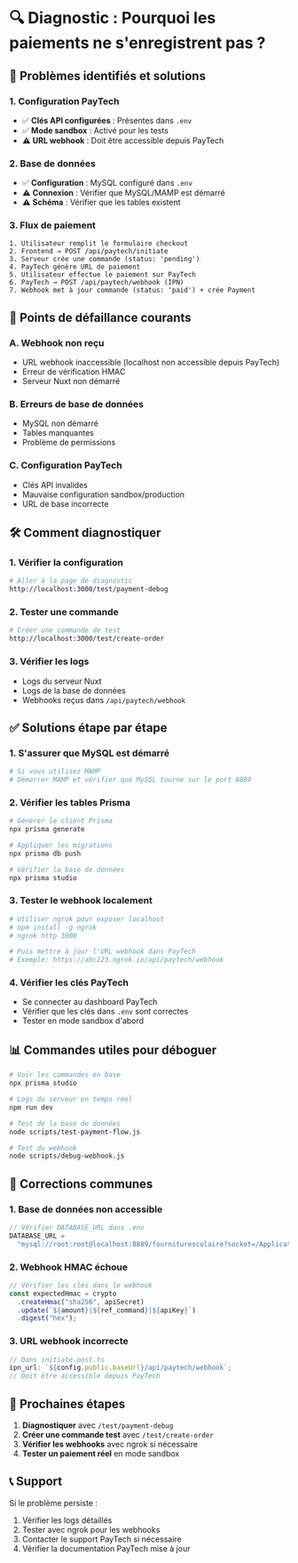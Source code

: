 # 🔍 Diagnostic : Pourquoi les paiements ne s'enregistrent pas ?

## 🎯 **Problèmes identifiés et solutions**

### 1. **Configuration PayTech**

- ✅ **Clés API configurées** : Présentes dans `.env`
- ✅ **Mode sandbox** : Activé pour les tests
- ⚠️ **URL webhook** : Doit être accessible depuis PayTech

### 2. **Base de données**

- ✅ **Configuration** : MySQL configuré dans `.env`
- ⚠️ **Connexion** : Vérifier que MySQL/MAMP est démarré
- ⚠️ **Schéma** : Vérifier que les tables existent

### 3. **Flux de paiement**

```
1. Utilisateur remplit le formulaire checkout
2. Frontend → POST /api/paytech/initiate
3. Serveur crée une commande (status: 'pending')
4. PayTech génère URL de paiement
5. Utilisateur effectue le paiement sur PayTech
6. PayTech → POST /api/paytech/webhook (IPN)
7. Webhook met à jour commande (status: 'paid') + crée Payment
```

## 🚨 **Points de défaillance courants**

### A. **Webhook non reçu**

- URL webhook inaccessible (localhost non accessible depuis PayTech)
- Erreur de vérification HMAC
- Serveur Nuxt non démarré

### B. **Erreurs de base de données**

- MySQL non démarré
- Tables manquantes
- Problème de permissions

### C. **Configuration PayTech**

- Clés API invalides
- Mauvaise configuration sandbox/production
- URL de base incorrecte

## 🛠️ **Comment diagnostiquer**

### 1. **Vérifier la configuration**

```bash
# Aller à la page de diagnostic
http://localhost:3000/test/payment-debug
```

### 2. **Tester une commande**

```bash
# Créer une commande de test
http://localhost:3000/test/create-order
```

### 3. **Vérifier les logs**

- Logs du serveur Nuxt
- Logs de la base de données
- Webhooks reçus dans `/api/paytech/webhook`

## ✅ **Solutions étape par étape**

### 1. **S'assurer que MySQL est démarré**

```bash
# Si vous utilisez MAMP
# Démarrer MAMP et vérifier que MySQL tourne sur le port 8889
```

### 2. **Vérifier les tables Prisma**

```bash
# Générer le client Prisma
npx prisma generate

# Appliquer les migrations
npx prisma db push

# Vérifier la base de données
npx prisma studio
```

### 3. **Tester le webhook localement**

```bash
# Utiliser ngrok pour exposer localhost
# npm install -g ngrok
# ngrok http 3000

# Puis mettre à jour l'URL webhook dans PayTech
# Exemple: https://abc123.ngrok.io/api/paytech/webhook
```

### 4. **Vérifier les clés PayTech**

- Se connecter au dashboard PayTech
- Vérifier que les clés dans `.env` sont correctes
- Tester en mode sandbox d'abord

## 📊 **Commandes utiles pour déboguer**

```bash
# Voir les commandes en base
npx prisma studio

# Logs du serveur en temps réel
npm run dev

# Test de la base de données
node scripts/test-payment-flow.js

# Test du webhook
node scripts/debug-webhook.js
```

## 🔧 **Corrections communes**

### 1. **Base de données non accessible**

```typescript
// Vérifier DATABASE_URL dans .env
DATABASE_URL =
  "mysql://root:root@localhost:8889/fourniturescolaire?socket=/Applications/MAMP/tmp/mysql/mysql.sock";
```

### 2. **Webhook HMAC échoue**

```typescript
// Vérifier les clés dans le webhook
const expectedHmac = crypto
  .createHmac("sha256", apiSecret)
  .update(`${amount}|${ref_command}|${apiKey}`)
  .digest("hex");
```

### 3. **URL webhook incorrecte**

```typescript
// Dans initiate.post.ts
ipn_url: `${config.public.baseUrl}/api/paytech/webhook`;
// Doit être accessible depuis PayTech
```

## 🎯 **Prochaines étapes**

1. **Diagnostiquer** avec `/test/payment-debug`
2. **Créer une commande test** avec `/test/create-order`
3. **Vérifier les webhooks** avec ngrok si nécessaire
4. **Tester un paiement réel** en mode sandbox

## 📞 **Support**

Si le problème persiste :

1. Vérifier les logs détaillés
2. Tester avec ngrok pour les webhooks
3. Contacter le support PayTech si nécessaire
4. Vérifier la documentation PayTech mise à jour
